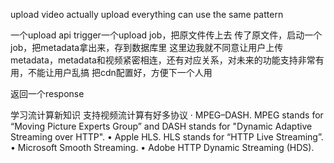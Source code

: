 upload video
actually upload everything can use the same pattern

一个upload api
trigger一个upload job，把原文件传上去
传了原文件，启动一个job，把metadata拿出来，存到数据库里
    这里边我就不同意让用户上传metadata，metadata和视频紧密相连，还有对应关系，对未来的功能支持非常有用，不能让用户乱搞
把cdn配置好，方便下一个人用

返回一个response

学习流计算新知识
支持视频流计算有好多协议
· MPEG–DASH. MPEG stands for “Moving Picture Experts Group” and DASH stands for "Dynamic Adaptive Streaming over HTTP".
• Apple HLS. HLS stands for “HTTP Live Streaming”. • Microsoft Smooth Streaming.
• Adobe HTTP Dynamic Streaming (HDS).





